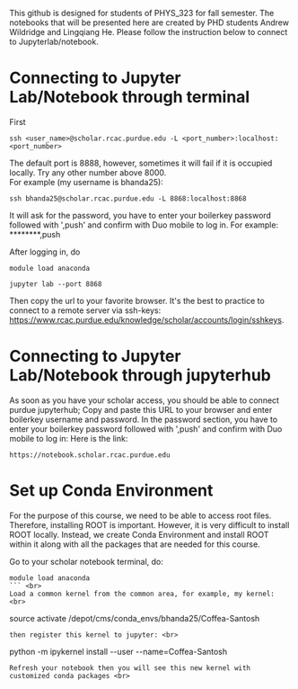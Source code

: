 
This github is designed for students of PHYS_323 for fall semester. The notebooks that will be presented here are created by PHD students Andrew Wildridge and Lingqiang He. Please follow the instruction below to connect to Jupyterlab/notebook. 

# Connecting to Jupyter Lab/Notebook through terminal 
First <br>
```
ssh <user_name>@scholar.rcac.purdue.edu -L <port_number>:localhost:<port_number>
```
The default port is 8888, however, sometimes it will fail if it is occupied locally. Try any other number above 8000. <br>
For example (my username is bhanda25):
```
ssh bhanda25@scholar.rcac.purdue.edu -L 8868:localhost:8868
```
It will ask for the password, you have to enter your boilerkey password followed with ',push' and confirm with Duo mobile to log in. 
For example: ********,push

After logging in, do <br>
```
module load anaconda
```
```
jupyter lab --port 8868
```
Then copy the url to your favorite browser. It's the best to practice to connect to a remote server via ssh-keys: https://www.rcac.purdue.edu/knowledge/scholar/accounts/login/sshkeys. <br>

# Connecting to Jupyter Lab/Notebook through jupyterhub
As soon as you have your scholar access, you should be able to connect purdue jupyterhub; 
Copy and paste this URL to your browser and enter boilerkey username and password. In the password section, you have to enter your boilerkey password followed with ',push' and confirm with Duo mobile to log in: 
Here is the link: 
```
https://notebook.scholar.rcac.purdue.edu

```


# Set up Conda Environment 
For the purpose of this course, we need to be able to access root files. Therefore, installing ROOT is important. However, it is very difficult to install ROOT locally. Instead, we
create Conda Environment and install ROOT within it along with all the packages that are needed for this course.

Go to your scholar notebook terminal, do: <br>
```
module load anaconda
``` <br>
Load a common kernel from the common area, for example, my kernel: <br>
```
source activate /depot/cms/conda_envs/bhanda25/Coffea-Santosh
``` <br>
then register this kernel to jupyter: <br>
```
python -m ipykernel install --user --name=Coffea-Santosh
``` <br>
Refresh your notebook then you will see this new kernel with customized conda packages <br>
